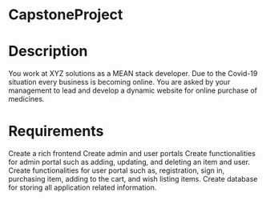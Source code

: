 # CapstoneProject

# Description
You work at XYZ solutions as a MEAN stack developer. Due to the Covid-19 situation every business is becoming online. You are asked by your management to lead and develop a dynamic website for online purchase of medicines.

# Requirements

Create a rich frontend
Create admin and user portals
Create functionalities for admin portal such as adding, updating, and deleting an item and user.
Create functionalities for user portal such as, registration, sign in, purchasing item, adding to the cart, and wish listing items.
Create database for storing all application related information.

